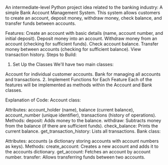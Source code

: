 An intermediate-level Python project idea related to the banking industry: A simple Bank Account Management System. This system allows customers to create an account, deposit money, withdraw money, check balance, and transfer funds between accounts.

Features:
Create an account with basic details (name, account number, and initial deposit).
Deposit money into an account.
Withdraw money from an account (checking for sufficient funds).
Check account balance.
Transfer money between accounts (checking for sufficient balance).
View transaction history.
Steps to Build:
1. Set Up the Classes
We'll have two main classes:

Account for individual customer accounts.
Bank for managing all accounts and transactions.
2. Implement Functions for Each Feature
Each of the features will be implemented as methods within the Account and Bank classes.

Explanation of Code:
Account class:

Attributes: account_holder (name), balance (current balance), account_number (unique identifier), transactions (history of operations).
Methods:
deposit: Adds money to the balance.
withdraw: Subtracts money from the balance (if there are sufficient funds).
check_balance: Prints the current balance.
get_transaction_history: Lists all transactions.
Bank class:

Attributes: accounts (a dictionary storing accounts with account numbers as keys).
Methods:
create_account: Creates a new account and adds it to the accounts dictionary.
get_account: Fetches an account by account number.
transfer: Allows transferring funds between two accounts.
